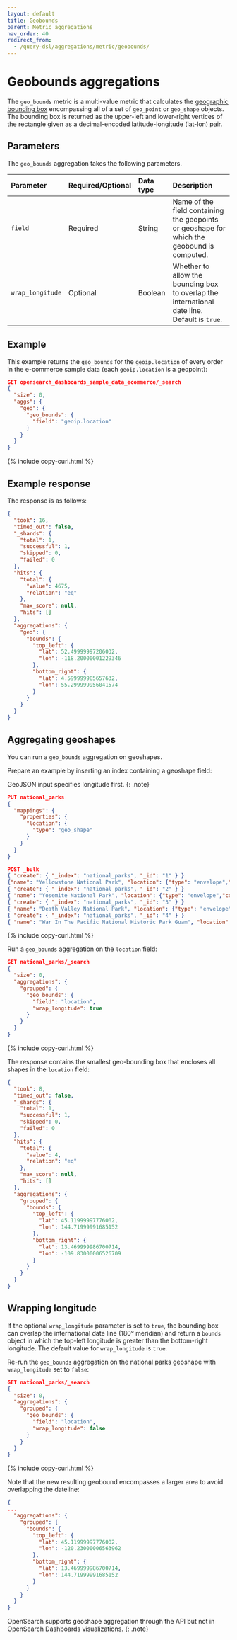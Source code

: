 ```yaml
---
layout: default
title: Geobounds
parent: Metric aggregations
nav_order: 40
redirect_from:
  - /query-dsl/aggregations/metric/geobounds/
---
```


# Geobounds aggregations

The `geo_bounds` metric is a multi-value metric that calculates the [geographic bounding box](https://docs.ogc.org/is/12-063r5/12-063r5.html#30) encompassing all of a set of `geo_point` or `geo_shape` objects. The bounding box is returned as the upper-left and lower-right vertices of the rectangle given as a decimal-encoded latitude-longitude (lat-lon) pair.

## Parameters

The `geo_bounds` aggregation takes the following parameters.

| Parameter        | Required/Optional | Data type      | Description |
| :--              | :--               | :--            | :--         |
| `field`          | Required          | String         | Name of the field containing the geopoints or geoshape for which the geobound is computed. |
| `wrap_longitude` | Optional          | Boolean        | Whether to allow the bounding box to overlap the international date line. Default is `true`. |

## Example

This example returns the `geo_bounds` for the `geoip.location` of every order in the e-commerce sample data (each `geoip.location` is a geopoint):

```json
GET opensearch_dashboards_sample_data_ecommerce/_search
{
  "size": 0,
  "aggs": {
    "geo": {
      "geo_bounds": {
        "field": "geoip.location"
      }
    }
  }
}
```
{% include copy-curl.html %}

## Example response

The response is as follows:

```json
{
  "took": 16,
  "timed_out": false,
  "_shards": {
    "total": 1,
    "successful": 1,
    "skipped": 0,
    "failed": 0
  },
  "hits": {
    "total": {
      "value": 4675,
      "relation": "eq"
    },
    "max_score": null,
    "hits": []
  },
  "aggregations": {
    "geo": {
      "bounds": {
        "top_left": {
          "lat": 52.49999997206032,
          "lon": -118.20000001229346
        },
        "bottom_right": {
          "lat": 4.599999985657632,
          "lon": 55.299999956041574
        }
      }
    }
  }
}
```

## Aggregating geoshapes

You can run a `geo_bounds` aggregation on geoshapes.

Prepare an example by inserting an index containing a geoshape field:

GeoJSON input specifies longitude first.
{: .note}

```json
PUT national_parks
{
  "mappings": {
    "properties": {
      "location": {
        "type": "geo_shape"
      }
    }
  }
}

POST _bulk
{ "create": { "_index": "national_parks", "_id": "1" } }
{"name": "Yellowstone National Park", "location": {"type": "envelope","coordinates": [ [-111.15, 45.12], [-109.83, 44.12] ]}}
{ "create": { "_index": "national_parks", "_id": "2" } }
{ "name": "Yosemite National Park", "location": {"type": "envelope","coordinates": [ [-120.23, 38.16], [-119.05, 37.45] ]} }
{ "create": { "_index": "national_parks", "_id": "3" } }
{ "name": "Death Valley National Park", "location": {"type": "envelope","coordinates": [ [-117.34, 37.01], [-116.38, 36.25] ]} }
{ "create": { "_index": "national_parks", "_id": "4" } }
{ "name": "War In The Pacific National Historic Park Guam", "location": {"type": "point","coordinates": [144.72, 13.47]} }
```
{% include copy-curl.html %}

Run a `geo_bounds` aggregation on the `location` field:

```json
GET national_parks/_search
{
  "size": 0,
  "aggregations": {
    "grouped": {
      "geo_bounds": {
        "field": "location",
        "wrap_longitude": true
      }
    }
  }
}
```
{% include copy-curl.html %}

The response contains the smallest geo-bounding box that encloses all shapes in the `location` field:

```json
{
  "took": 8,
  "timed_out": false,
  "_shards": {
    "total": 1,
    "successful": 1,
    "skipped": 0,
    "failed": 0
  },
  "hits": {
    "total": {
      "value": 4,
      "relation": "eq"
    },
    "max_score": null,
    "hits": []
  },
  "aggregations": {
    "grouped": {
      "bounds": {
        "top_left": {
          "lat": 45.11999997776002,
          "lon": 144.71999991685152
        },
        "bottom_right": {
          "lat": 13.469999986700714,
          "lon": -109.83000006526709
        }
      }
    }
  }
}
```

## Wrapping longitude

If the optional `wrap_longitude` parameter is set to `true`, the bounding box can overlap the international date line (180&deg; meridian) and return a `bounds` object in which the top-left longitude is greater than the bottom-right longitude. The default value for `wrap_longitude` is `true`.

Re-run the `geo_bounds` aggregation on the national parks geoshape with `wrap_longitude` set to `false`:

```json
GET national_parks/_search
{
  "size": 0,
  "aggregations": {
    "grouped": {
      "geo_bounds": {
        "field": "location",
        "wrap_longitude": false
      }
    }
  }
}
```
{% include copy-curl.html %}

Note that the new resulting geobound encompasses a larger area to avoid overlapping the dateline:

```json
{
...
  "aggregations": {
    "grouped": {
      "bounds": {
        "top_left": {
          "lat": 45.11999997776002,
          "lon": -120.23000006563962
        },
        "bottom_right": {
          "lat": 13.469999986700714,
          "lon": 144.71999991685152
        }
      }
    }
  }
}
```

OpenSearch supports geoshape aggregation through the API but not in OpenSearch Dashboards visualizations.
{: .note}
